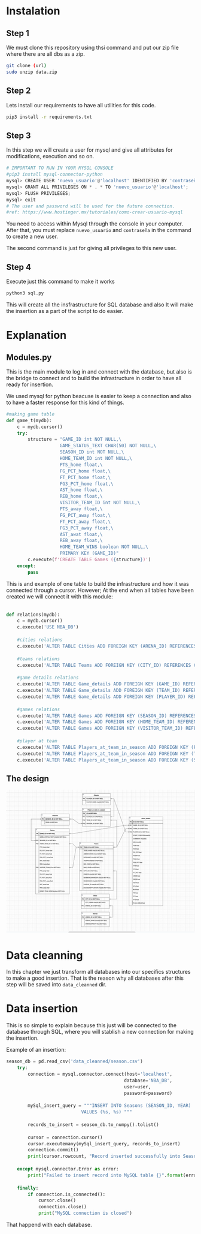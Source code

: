 # Instalation 

## Step 1 
We must clone this repository using thsi command and put our zip file where there are all dbs as a zip.
~~~~bash
git clone (url)
sudo unzip data.zip
~~~~

## Step 2
Lets install our requirements to have all utilities for this code.
~~~~~bash
pip3 install -r requirements.txt
~~~~~

## Step 3

In this step we will create a user for mysql and give all attributes for modifications, execution and so on.

```Python
# IMPORTANT TO RUN IN YOUR MYSQL CONSOLE
#pip3 install mysql-connector-python
mysql> CREATE USER 'nuevo_usuario'@'localhost' IDENTIFIED BY 'contraseña';
mysql> GRANT ALL PRIVILEGES ON * . * TO 'nuevo_usuario'@'localhost';
mysql> FLUSH PRIVILEGES;
mysql> exit
# The user and password will be used for the future connection.
#ref: https://www.hostinger.mx/tutoriales/como-crear-usuario-mysql
```
You need to access within Mysql through the console in your computer. After that, you must replace `nuevo_usuario` and `contraseña` in the command to create a new user.

The second command is just for giving all privileges to this new user.

## Step 4

Execute just this command to make it works
~~~~bash
python3 sql.py
~~~~

This will create all the insfrastructure for SQL database and also It will make the insertion as a part of the script to do easier.

# Explanation

## Modules.py

This is the main module to log in and connect with the database, but also is the bridge to connect and to build the infrastructure in order to have all ready for insertion.

We used mysql for python beacuse is easier to keep a connection and also to have a faster response for this kind of things.

~~~~python
#making game table
def game_t(mydb):
    c = mydb.cursor()
    try:
        structure = "GAME_ID int NOT NULL,\
                    GAME_STATUS_TEXT CHAR(50) NOT NULL,\
                    SEASON_ID int NOT NULL,\
                    HOME_TEAM_ID int NOT NULL,\
                    PTS_home float,\
                    FG_PCT_home float,\
                    FT_PCT_home float,\
                    FG3_PCT_home float,\
                    AST_home float,\
                    REB_home float,\
                    VISITOR_TEAM_ID int NOT NULL,\
                    PTS_away float,\
                    FG_PCT_away float,\
                    FT_PCT_away float,\
                    FG3_PCT_away float,\
                    AST_awat float,\
                    REB_away float,\
                    HOME_TEAM_WINS boolean NOT NULL,\
                    PRIMARY KEY (GAME_ID)"
        c.execute(f'CREATE TABLE Games ({structure})')
    except:
        pass
~~~~
This is and example of one table to build the infrastructure and how it was connected through a cursor. However; At the end when all tables have been created we will connect it with this module:

~~~~python

def relations(mydb):
    c = mydb.cursor()
    c.execute('USE NBA_DB')

    #cities relations
    c.execute('ALTER TABLE Cities ADD FOREIGN KEY (ARENA_ID) REFERENCES Arenas(ARENA_ID);')

    #teams relations
    c.execute('ALTER TABLE Teams ADD FOREIGN KEY (CITY_ID) REFERENCES Cities(CITY_ID);')

    #game details relations
    c.execute('ALTER TABLE Game_details ADD FOREIGN KEY (GAME_ID) REFERENCES Games(GAME_ID);')
    c.execute('ALTER TABLE Game_details ADD FOREIGN KEY (TEAM_ID) REFERENCES Teams(TEAM_ID);')
    c.execute('ALTER TABLE Game_details ADD FOREIGN KEY (PLAYER_ID) REFERENCES Players(PLAYER_ID);')

    #games relations
    c.execute('ALTER TABLE Games ADD FOREIGN KEY (SEASON_ID) REFERENCES Seasons(SEASON_ID);')
    c.execute('ALTER TABLE Games ADD FOREIGN KEY (HOME_TEAM_ID) REFERENCES Teams(TEAM_ID);')
    c.execute('ALTER TABLE Games ADD FOREIGN KEY (VISITOR_TEAM_ID) REFERENCES Teams(TEAM_ID);')

    #player at team
    c.execute('ALTER TABLE Players_at_team_in_season ADD FOREIGN KEY (PLAYER_ID) REFERENCES Players(PLAYER_ID);')
    c.execute('ALTER TABLE Players_at_team_in_season ADD FOREIGN KEY (TEAM_ID) REFERENCES Teams(TEAM_ID);')
    c.execute('ALTER TABLE Players_at_team_in_season ADD FOREIGN KEY (SEASON_ID) REFERENCES Seasons(SEASON_ID);')
~~~~

## The design
<img src ="Design.png"></img>

# Data cleanning 
In this chapter we just transform all databases into our specifics structures to make a good insertion. That is the reason why all databases after this step will be saved into `data_cleanned` dir.

# Data insertion

This is so simple to explain because this just will be connected to the database through SQL, where you will stablish a new connection for making the insertion.

Example of an insertion:

~~~~python
season_db = pd.read_csv('data_cleanned/season.csv')
    try:
        connection = mysql.connector.connect(host='localhost',
                                            database='NBA_DB',
                                            user=user,
                                            password=password)

        mySql_insert_query = """INSERT INTO Seasons (SEASON_ID, YEAR) 
                            VALUES (%s, %s) """
        
        records_to_insert = season_db.to_numpy().tolist()

        cursor = connection.cursor()
        cursor.executemany(mySql_insert_query, records_to_insert)
        connection.commit()
        print(cursor.rowcount, "Record inserted successfully into Season table")

    except mysql.connector.Error as error:
        print("Failed to insert record into MySQL table {}".format(error))

    finally:
        if connection.is_connected():
            cursor.close()
            connection.close()
            print("MySQL connection is closed")
~~~~

That happend with each database.
